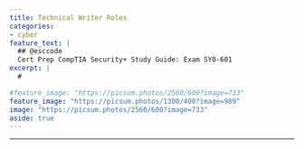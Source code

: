 ```yaml
---
title: Technical Writer Roles
categories:
- cyber
feature_text: |
  ## @esccode
  Cert Prep CompTIA Security+ Study Guide: Exam SY0-601
excerpt: |
  #

#feature_image: "https://picsum.photos/2560/600?image=733"
feature_image: "https://picsum.photos/1300/400?image=989"
image: "https://picsum.photos/2560/600?image=733"
aside: true
---
```


---
